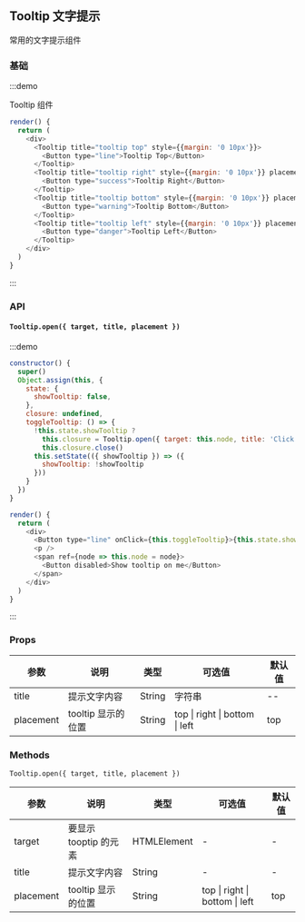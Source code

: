## Tooltip 文字提示

常用的文字提示组件

### 基础

:::demo

Tooltip 组件

```js
render() {
  return (
    <div>
      <Tooltip title="tooltip top" style={{margin: '0 10px'}}>
        <Button type="line">Tooltip Top</Button>
      </Tooltip>
      <Tooltip title="tooltip right" style={{margin: '0 10px'}} placement="right">
        <Button type="success">Tooltip Right</Button>
      </Tooltip>
      <Tooltip title="tooltip bottom" style={{margin: '0 10px'}} placement="bottom">
        <Button type="warning">Tooltip Bottom</Button>
      </Tooltip>
      <Tooltip title="tooltip left" style={{margin: '0 10px'}} placement="left">
        <Button type="danger">Tooltip Left</Button>
      </Tooltip>
    </div>
  )
}
```

:::

### API

#### `Tooltip.open({ target, title, placement })`

:::demo

```js
constructor() {
  super()
  Object.assign(this, {
    state: {
      showTooltip: false,
    },
    closure: undefined,
    toggleTooltip: () => {
      !this.state.showTooltip ?
        this.closure = Tooltip.open({ target: this.node, title: 'Click again to hide me.',  placement: 'right' }) :
        this.closure.close()
      this.setState(({ showTooltip }) => ({
        showTooltip: !showTooltip
      }))
    }
  })
}

render() {
  return (
    <div>
      <Button type="line" onClick={this.toggleTooltip}>{this.state.showTooltip ? 'Hide' : 'Show'} tooltip</Button>
      <p />
      <span ref={node => this.node = node}>
        <Button disabled>Show tooltip on me</Button>
      </span>
    </div>
  )
}
```

:::

### Props

| 参数      | 说明               | 类型   | 可选值                         | 默认值 |
| --------- | ------------------ | ------ | ------------------------------ | ------ |
| title     | 提示文字内容       | String | 字符串                         | --     |
| placement | tooltip 显示的位置 | String | top \| right \| bottom \| left | top    |

### Methods

`Tooltip.open({ target, title, placement })`

| 参数      | 说明                  | 类型        | 可选值                         | 默认值 |
| --------- | --------------------- | ----------- | ------------------------------ | ------ |
| target    | 要显示 tooptip 的元素 | HTMLElement | -                              | -      |
| title     | 提示文字内容          | String      | -                              | -      |
| placement | tooltip 显示的位置    | String      | top \| right \| bottom \| left | top    |
